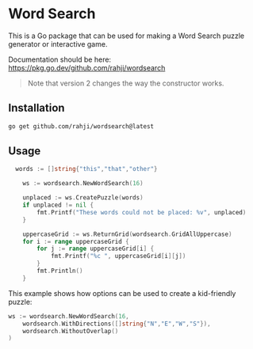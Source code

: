 # Word Search

This is a Go package that can be used for making a Word Search puzzle generator or interactive game.

Documentation should be here: https://pkg.go.dev/github.com/rahji/wordsearch

> Note that version 2 changes the way the constructor works.

## Installation

```bash
go get github.com/rahji/wordsearch@latest
```

## Usage

```go
  words := []string{"this","that","other"}

	ws := wordsearch.NewWordSearch(16)

	unplaced := ws.CreatePuzzle(words)
	if unplaced != nil {
		fmt.Printf("These words could not be placed: %v", unplaced)
	}

	uppercaseGrid := ws.ReturnGrid(wordsearch.GridAllUppercase)
 	for i := range uppercaseGrid {
		for j := range uppercaseGrid[i] {
			fmt.Printf("%c ", uppercaseGrid[i][j])
		}
		fmt.Println()
	}
```

This example shows how options can be used to create a kid-friendly puzzle:

```go
ws := wordsearch.NewWordSearch(16,
	wordsearch.WithDirections([]string{"N","E","W","S"}),
	wordsearch.WithoutOverlap()
)
```
